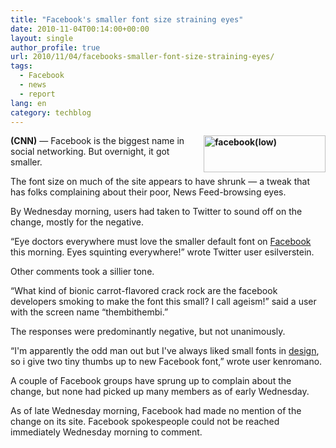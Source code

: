 ```yaml
---
title: "Facebook's smaller font size straining eyes"
date: 2010-11-04T00:14:00+00:00
layout: single
author_profile: true
url: 2010/11/04/facebooks-smaller-font-size-straining-eyes/
tags:
  - Facebook
  - news
  - report
lang: en
category: techblog
---
```

**[<img title="facebook(low)" border="0" alt="facebook(low)" align="right" src="http://lh5.ggpht.com/_vaUVXcmC3OI/TNHz3S-KTUI/AAAAAAAADBw/49Wsn0z00tQ/facebook%28low%29_thumb.jpg?imgmax=800" width="195" height="59" />](http://lh6.ggpht.com/_vaUVXcmC3OI/TNHzzV3LAdI/AAAAAAAADBs/RFvggSomiUA/s1600-h/facebook%28low%29%5B2%5D.jpg)(CNN)** — Facebook is the biggest name in social networking. But overnight, it got smaller.

The font size on much of the site appears to have shrunk — a tweak that has folks complaining about their poor, News Feed-browsing eyes.

By Wednesday morning, users had taken to Twitter to sound off on the change, mostly for the negative.

“Eye doctors everywhere must love the smaller default font on [Facebook](http://topics.edition.cnn.com/topics/facebook_inc) this morning. Eyes squinting everywhere!” wrote Twitter user esilverstein.

Other comments took a sillier tone.

“What kind of bionic carrot-flavored crack rock are the facebook developers smoking to make the font this small? I call ageism!” said a user with the screen name “thembithembi.”

The responses were predominantly negative, but not unanimously.

“I'm apparently the odd man out but I've always liked small fonts in [design](http://topics.edition.cnn.com/topics/design), so i give two tiny thumbs up to new Facebook font,” wrote user kenromano.

A couple of Facebook groups have sprung up to complain about the change, but none had picked up many members as of early Wednesday.

As of late Wednesday morning, Facebook had made no mention of the change on its site. Facebook spokespeople could not be reached immediately Wednesday morning to comment.